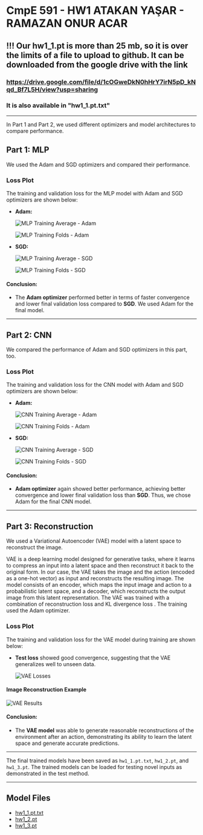 # CmpE 591 - HW1 ATAKAN YAŞAR - RAMAZAN ONUR ACAR

## !!! Our hw1_1.pt is more than 25 mb, so it is over the limits of a file to upload to github. It can be downloaded from the google drive with the link
### https://drive.google.com/file/d/1cOGweDkN0hHrY7irN5pD_kNqd_Bf7L5H/view?usp=sharing
### It is also available in "hw1_1.pt.txt"

---

In Part 1 and Part 2, we used different optimizers and model architectures to compare performance.

## Part 1: MLP 

We used the Adam and SGD optimizers and compared their performance.

### Loss Plot

The training and validation loss for the MLP model with Adam and SGD optimizers are shown below:

- **Adam:** 

  
  ![MLP Training Average - Adam](https://raw.githubusercontent.com/atakanyasar/cmpe591-hw1/refs/heads/main/training_history_mlp_adam_average.png)
  
  ![MLP Training Folds - Adam](https://raw.githubusercontent.com/atakanyasar/cmpe591-hw1/refs/heads/main/training_history_mlp_adam_folds.png)
  
- **SGD:**

  ![MLP Training Average - SGD](https://raw.githubusercontent.com/atakanyasar/cmpe591-hw1/refs/heads/main/training_history_mlp_sgd_average.png)

  ![MLP Training Folds - SGD](https://raw.githubusercontent.com/atakanyasar/cmpe591-hw1/refs/heads/main/training_history_mlp_sgd_folds.png)

#### Conclusion:
- The **Adam optimizer** performed better in terms of faster convergence and lower final validation loss compared to **SGD**. We used Adam for the final model.

---

## Part 2: CNN

We compared the performance of Adam and SGD optimizers in this part, too.

### Loss Plot

The training and validation loss for the CNN model with Adam and SGD optimizers are shown below:

- **Adam:**
  
  ![CNN Training Average - Adam](https://raw.githubusercontent.com/atakanyasar/cmpe591-hw1/refs/heads/main/training_history_cnn_adam_average.png)
  
  ![CNN Training Folds - Adam](https://raw.githubusercontent.com/atakanyasar/cmpe591-hw1/refs/heads/main/training_history_cnn_adam_folds.png)
  
- **SGD:**

  ![CNN Training Average - SGD](https://raw.githubusercontent.com/atakanyasar/cmpe591-hw1/refs/heads/main/training_history_cnn_sgd_average.png)

  ![CNN Training Folds - SGD](https://raw.githubusercontent.com/atakanyasar/cmpe591-hw1/refs/heads/main/training_history_cnn_sgd_folds.png)

#### Conclusion:
- **Adam optimizer** again showed better performance, achieving better convergence and lower final validation loss than **SGD**. Thus, we chose Adam for the final CNN model.

---

## Part 3: Reconstruction

We used a Variational Autoencoder (VAE) model with a latent space to reconstruct the image.

VAE is a deep learning model designed for generative tasks, where it learns to compress an input into a latent space and then reconstruct it back to the original form. In our case, the VAE takes the image and the action (encoded as a one-hot vector) as input and reconstructs the resulting image. The model consists of an encoder, which maps the input image and action to a probabilistic latent space, and a decoder, which reconstructs the output image from this latent representation. The VAE was trained with a combination of reconstruction loss and KL divergence loss . The training used the Adam optimizer.

### Loss Plot

The training and validation loss for the VAE model during training are shown below:


- **Test loss** showed good convergence, suggesting that the VAE generalizes well to unseen data.

  ![VAE Losses](https://raw.githubusercontent.com/atakanyasar/cmpe591-hw1/refs/heads/main/vae_losses.png)

#### Image Reconstruction Example

![VAE Results](https://raw.githubusercontent.com/atakanyasar/cmpe591-hw1/refs/heads/main/vae_results.png)


#### Conclusion:
- The **VAE model** was able to generate reasonable reconstructions of the environment after an action, demonstrating its ability to learn the latent space and generate accurate predictions.

---


The final trained models have been saved as `hw1_1.pt.txt`, `hw1_2.pt`, and `hw1_3.pt`. The trained models can be loaded for testing novel inputs as demonstrated in the test method.

---

## Model Files

- [hw1_1.pt.txt](https://github.com/atakanyasar/cmpe591-hw1/blob/main/hw1_1.pt.txt)
- [hw1_2.pt](https://github.com/atakanyasar/cmpe591-hw1/blob/main/hw1_2.pt)
- [hw1_3.pt](https://github.com/atakanyasar/cmpe591-hw1/blob/main/hw1_3.pt)
